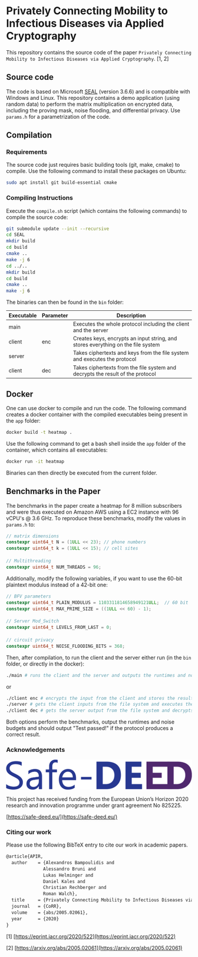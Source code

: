 # Privately Connecting Mobility to Infectious Diseases via Applied Cryptography

This repository contains the source code of the paper `Privately Connecting Mobility to Infectious Diseases via Applied Cryptography`. [1, 2]

## Source code

The code is based on Microsoft [SEAL](https://github.com/Microsoft/SEAL) (version 3.6.6) and is compatible with Windows and Linux.
This repository contains a demo application (using random data) to perform the matrix multiplication on encrypted data, including the proving mask, noise flooding, and differential privacy. Use `params.h` for a parametrization of the code.

## Compilation

### Requirements

The source code just requires basic building tools (git, make, cmake) to compile. Use the following command to install these packages on Ubuntu:

```bash
sudo apt install git build-essential cmake
```

### Compiling Instructions

Execute the `compile.sh` script (which contains the following commands) to compile the source code:

```bash
git submodule update --init --recursive
cd SEAL
mkdir build
cd build
cmake ..
make -j 6
cd ../..
mkdir build
cd build
cmake ..
make -j 6
```

The binaries can then be found in the `bin` folder:

| Executable | Parameter | Description                                                                      |
|------------|-----------|----------------------------------------------------------------------------------|
| main       |           | Executes the whole protocol including the client and the server                                               |
| client     | enc       | Creates keys, encrypts an input string, and stores everything on the file system |
| server     |           | Takes ciphertexts and keys from the file system and executes the protocol        |
| client     | dec       | Takes ciphertexts from the file system and decrypts the result of the protocol   |

## Docker

One can use docker to compile and run the code. The following command creates a docker container with the compiled executables being present in the `app` folder:

```bash
docker build -t heatmap .
```

Use the following command to get a bash shell inside the `app` folder of the container, which contains all executables:

```bash
docker run -it heatmap
```

Binaries can then directly be executed from the current folder.

## Benchmarks in the Paper

The benchmarks in the paper create a heatmap for 8 million subscribers and were thus executed on Amazon AWS using a EC2 instance with 96 vCPU's @ 3.6 GHz. To reproduce these benchmarks, modify the values in `params.h` to:

```cpp
// matrix dimensions
constexpr uint64_t N = (1ULL << 23); // phone numbers
constexpr uint64_t k = (1ULL << 15); // cell sites

// Multithreading
constexpr uint64_t NUM_THREADS = 96;
```

Additionally, modify the following variables, if you want to use the 60-bit plaintext modulus instead of a 42-bit one:

```cpp
// BFV parameters
constexpr uint64_t PLAIN_MODULUS = 1103311814658949121ULL;  // 60 bit
constexpr uint64_t MAX_PRIME_SIZE = ((1ULL << 60) - 1);

// Server Mod_Switch
constexpr uint64_t LEVELS_FROM_LAST = 0;

// circuit privacy
constexpr uint64_t NOISE_FLOODING_BITS = 368;
```

Then, after compilation, to run the client and the server either run (in the `bin` folder, or directly in the docker):

```bash
./main # runs the client and the server and outputs the runtimes and noise budgets
```

or

```bash
./client enc # encrypts the input from the client and stores the results on the file system
./server # gets the client inputs from the file system and executes the protocol. Stores the result on the file system
./client dec # gets the server output from the file system and decrypts the result.
```

Both options perform the benchmarks, output the runtimes and noise budgets and should output "Test passed!" if the protocol produces a correct result.

### Acknowledgements

![Safe-DEED Logo](https://github.com/IAIK/CoronaHeatMap/blob/master/Safe-DEED_logo.png)

This project has received funding from the European Union’s Horizon 2020 research and innovation programme under grant agreement No 825225.

[https://safe-deed.eu/](https://safe-deed.eu/)

### Citing our work

Please use the following BibTeX entry to cite our work in academic papers.

```tex
@article{APIR,
  author    = {Alexandros Bampoulidis and
              Alessandro Bruni and
              Lukas Helminger and
              Daniel Kales and
              Christian Rechberger and
              Roman Walch},
  title     = {Privately Connecting Mobility to Infectious Diseases via Applied Cryptography},
  journal   = {CoRR},
  volume    = {abs/2005.02061},
  year      = {2020}
}
```

[1] [https://eprint.iacr.org/2020/522](https://eprint.iacr.org/2020/522)

[2] [https://arxiv.org/abs/2005.02061](https://arxiv.org/abs/2005.02061)
